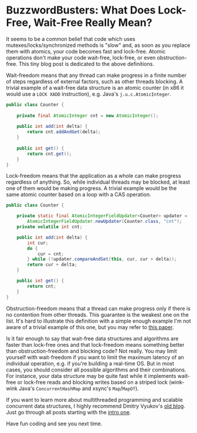 # BuzzwordBusters: What Does Lock-Free, Wait-Free Really Mean?

It seems to be a common belief that code which uses mutexes/locks/synchronized methods is "slow" and, as soon as you replace them with atomics, your code becomes fast and lock-free. Atomic operations don't make your code wait-free, lock-free, or even obstruction-free. This tiny blog post is dedicated to the above definitions.

Wait-freedom means that any thread can make progress in a finite number of steps regardless of external factors, such as other threads blocking. A trivial example of a wait-free data structure is an atomic counter (in x86 it would use a `LOCK XADD` instruction), e.g. Java's `j.u.c.AtomicInteger`.

```java
public class Counter {
    
    private final AtomicInteger cnt = new AtomicInteger();
    
    public int add(int delta) {
        return cnt.addAndGet(delta);
    }    
    
    public int get() {
        return cnt.get();
    }
}
```

Lock-freedom means that the application as a whole can make progress regardless of anything. So, while individual threads may be blocked, at least one of them would be making progress. A trivial example would be the same atomic counter based on a loop with a CAS operation.

```java
public class Counter {

    private static final AtomicIntegerFieldUpdater<Counter> updater =
        AtomicIntegerFieldUpdater.newUpdater(Counter.class, "cnt");
    private volatile int cnt;

    public int add(int delta) {
        int cur;
        do {
            cur = cnt;
        } while (!updater.compareAndSet(this, cur, cur + delta));
        return cur + delta;
    }

    public int get() {
        return cnt;
    }
}
```

Obstruction-freedom means that a thread can make progress only if there is no contention from other threads. This guarantee is the weakest one on the list. It's hard to illustrate this definition with a simple enough example I'm not aware of a trivial example of this one, but you may refer to [this paper](https://ieeexplore.ieee.org/document/1203503).

Is it fair enough to say that wait-free data structures and algorithms are faster than lock-free ones and that lock-freedom means something better than obstruction-freedom and blocking code? Not really. You may limit yourself with wait-freedom if you want to limit the maximum latency of an individual operation, e.g. if you're building a real-time OS. But in most cases, you should consider all possible algorithms and their combinations. For instance, your data structure may be quite fast while it implements wait-free or lock-free reads and blocking writes based on a striped lock (wink-wink Java's `ConcurrentHashMap` and xsync's `Map`/`MapOf`).

If you want to learn more about multithreaded programming and scalable concurrent data structures, I highly recommend Dmitry Vyukov's [old blog](https://www.1024cores.net/). Just go through all posts starting with the [intro one](https://www.1024cores.net/home/lock-free-algorithms/introduction).

Have fun coding and see you next time.